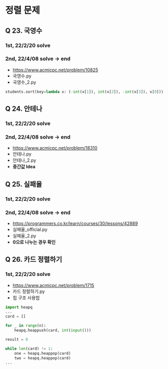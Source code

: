 # 정렬 문제

## Q 23. 국영수
### 1st, 22/2/20 solve
### 2nd, 22/4/08 solve -> end

- https://www.acmicpc.net/problem/10825
- 국영수.py
- 국영수_2.py
```python 
students.sort(key=lambda x: (-int(x[1]), int(x[2]), -int(x[3]), x[0])) 
```

## Q 24. 안테나
### 1st, 22/2/20 solve
### 2nd, 22/4/08 solve -> end


- https://www.acmicpc.net/problem/18310
- 안테나.py
- 안테나_2.py
- **중간값 Idea**


## Q 25. 실패율
### 1st, 22/2/20 solve
### 2nd, 22/4/08 solve -> end

- https://programmers.co.kr/learn/courses/30/lessons/42889
- 실패율_official.py
- 실패율_2.py
- **0으로 나누는 경우 확인**

## Q 26. 카드 정렬하기
### 1st, 22/2/20 solve

- https://www.acmicpc.net/problem/1715
- 카드 정렬하기.py
- 힙 구조 사용법
```python
import heapq
...
card = []

for _ in range(n):
    heapq.heappush(card, int(input()))

result = 0

while len(card) != 1:
    one = heapq.heappop(card)
    two = heapq.heappop(card)
...
```